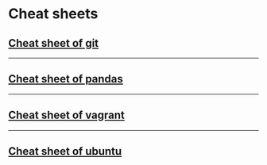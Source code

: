 # Cheat sheets

## [Cheat sheet of git](git.md)

***

## [Cheat sheet of pandas](pandas.md)

***

## [Cheat sheet of vagrant](vagrant.md)

***

## [Cheat sheet of ubuntu](ubuntu.md)
